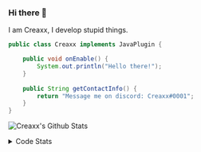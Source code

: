 ### Hi there 👋

I am Creaxx, I develop stupid things. 

```java
public class Creaxx implements JavaPlugin {

    public void onEnable() {
        System.out.println("Hello there!");
    }
    
    public String getContactInfo() {
        return "Message me on discord: Creaxx#0001";
    }
}
```

![Creaxx's Github Stats](https://github-readme-stats.vercel.app/api?username=CreaxxOG&show_icons=true&theme=dark&count_private=true)

<details>
  <summary>Code Stats</summary>

<!--START_SECTION:waka-->
![Lines of code](https://img.shields.io/badge/From%20Hello%20World%20I%27ve%20Written-10%20Thousand%20lines%20of%20code-blue)

**🐱 My GitHub Data** 

> 🏆 48 Contributions in the Year 2022
 > 
> 📦 378.4 kB Used in GitHub's Storage 
 > 
> 🚫 Not Opted to Hire
 > 
> 📜 1 Public Repository 
 > 
> 🔑 4 Private Repositories  
 > 
**I'm a Night 🦉** 

```text
🌞 Morning    22 commits     ███░░░░░░░░░░░░░░░░░░░░░░   12.57% 
🌆 Daytime    63 commits     █████████░░░░░░░░░░░░░░░░   36.0% 
🌃 Evening    86 commits     ████████████░░░░░░░░░░░░░   49.14% 
🌙 Night      4 commits      ░░░░░░░░░░░░░░░░░░░░░░░░░   2.29%

```
📅 **I'm Most Productive on Friday** 

```text
Monday       19 commits     ██░░░░░░░░░░░░░░░░░░░░░░░   10.86% 
Tuesday      15 commits     ██░░░░░░░░░░░░░░░░░░░░░░░   8.57% 
Wednesday    26 commits     ███░░░░░░░░░░░░░░░░░░░░░░   14.86% 
Thursday     26 commits     ███░░░░░░░░░░░░░░░░░░░░░░   14.86% 
Friday       32 commits     ████░░░░░░░░░░░░░░░░░░░░░   18.29% 
Saturday     29 commits     ████░░░░░░░░░░░░░░░░░░░░░   16.57% 
Sunday       28 commits     ████░░░░░░░░░░░░░░░░░░░░░   16.0%

```


📊 **This Week I Spent My Time On** 

```text
💬 Programming Languages: 
Java                     10 hrs 53 mins      ████████████████████████░   98.8% 
Kotlin                   6 mins              ░░░░░░░░░░░░░░░░░░░░░░░░░   0.93% 
XML                      1 min               ░░░░░░░░░░░░░░░░░░░░░░░░░   0.21% 
YAML                     0 secs              ░░░░░░░░░░░░░░░░░░░░░░░░░   0.07%

🔥 Editors: 
IntelliJ                 11 hrs 1 min        █████████████████████████   100.0%

```

**I Mostly Code in Java** 

```text
Java                     4 repos             ████████████████░░░░░░░░░   66.67% 
EJS                      1 repo              ████░░░░░░░░░░░░░░░░░░░░░   16.67% 
Kotlin                   1 repo              ████░░░░░░░░░░░░░░░░░░░░░   16.67%

```



 Last Updated on 25/02/2022 01:20:32 UTC
<!--END_SECTION:waka-->
</details>
